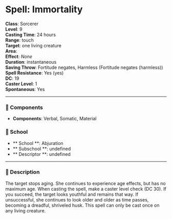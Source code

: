 
# Spell: Immortality
**Class**: Sorcerer  
**Level**: 9  
**Casting Time**: 24 hours  
**Range**: touch  
**Target**: one living creature  
**Area**:   
**Effect**: _None_  
**Duration**: instantaneous  
**Saving Throw**: Fortitude negates, Harmless (Fortitude negates (harmless))  
**Spell Resistance**: Yes (yes)  
**DC**: 19  
**Caster Level**: 1  
**Spontaneous**: Yes

---

### 🔮 Components
- **Components**: Verbal, Somatic, Material

### 🏫 School
- ** School **: Abjuration
- ** Subschool **: undefined
- ** Descriptor **: undefined
---

### 📜 Description
The target stops aging. She continues to experience age effects, but has no maximum age. When casting the spell, make a caster level check (DC 30). If you succeed, the target looks youthful and remains that way. If unsuccessful, she continues to look older and older as time passes, becoming a dreadful, shriveled husk. This spell can only be cast once on any living creature.
